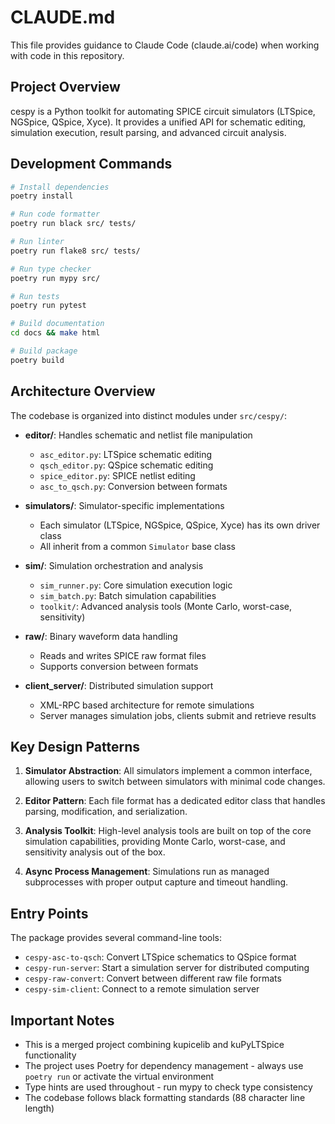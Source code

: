 # CLAUDE.md

This file provides guidance to Claude Code (claude.ai/code) when working with code in this repository.

## Project Overview

cespy is a Python toolkit for automating SPICE circuit simulators (LTSpice, NGSpice, QSpice, Xyce). It provides a unified API for schematic editing, simulation execution, result parsing, and advanced circuit analysis.

## Development Commands

```bash
# Install dependencies
poetry install

# Run code formatter
poetry run black src/ tests/

# Run linter
poetry run flake8 src/ tests/

# Run type checker
poetry run mypy src/

# Run tests
poetry run pytest

# Build documentation
cd docs && make html

# Build package
poetry build
```

## Architecture Overview

The codebase is organized into distinct modules under `src/cespy/`:

- **editor/**: Handles schematic and netlist file manipulation
  - `asc_editor.py`: LTSpice schematic editing
  - `qsch_editor.py`: QSpice schematic editing
  - `spice_editor.py`: SPICE netlist editing
  - `asc_to_qsch.py`: Conversion between formats

- **simulators/**: Simulator-specific implementations
  - Each simulator (LTSpice, NGSpice, QSpice, Xyce) has its own driver class
  - All inherit from a common `Simulator` base class

- **sim/**: Simulation orchestration and analysis
  - `sim_runner.py`: Core simulation execution logic
  - `sim_batch.py`: Batch simulation capabilities
  - `toolkit/`: Advanced analysis tools (Monte Carlo, worst-case, sensitivity)

- **raw/**: Binary waveform data handling
  - Reads and writes SPICE raw format files
  - Supports conversion between formats

- **client_server/**: Distributed simulation support
  - XML-RPC based architecture for remote simulations
  - Server manages simulation jobs, clients submit and retrieve results

## Key Design Patterns

1. **Simulator Abstraction**: All simulators implement a common interface, allowing users to switch between simulators with minimal code changes.

2. **Editor Pattern**: Each file format has a dedicated editor class that handles parsing, modification, and serialization.

3. **Analysis Toolkit**: High-level analysis tools are built on top of the core simulation capabilities, providing Monte Carlo, worst-case, and sensitivity analysis out of the box.

4. **Async Process Management**: Simulations run as managed subprocesses with proper output capture and timeout handling.

## Entry Points

The package provides several command-line tools:
- `cespy-asc-to-qsch`: Convert LTSpice schematics to QSpice format
- `cespy-run-server`: Start a simulation server for distributed computing
- `cespy-raw-convert`: Convert between different raw file formats
- `cespy-sim-client`: Connect to a remote simulation server

## Important Notes

- This is a merged project combining kupicelib and kuPyLTSpice functionality
- The project uses Poetry for dependency management - always use `poetry run` or activate the virtual environment
- Type hints are used throughout - run mypy to check type consistency
- The codebase follows black formatting standards (88 character line length)